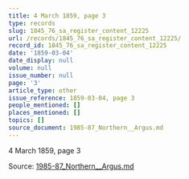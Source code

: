 ```yaml
---
title: 4 March 1859, page 3
type: records
slug: 1845_76_sa_register_content_12225
url: /records/1845_76_sa_register_content_12225/
record_id: 1845_76_sa_register_content_12225
date: '1859-03-04'
date_display: null
volume: null
issue_number: null
page: '3'
article_type: other
issue_reference: 1859-03-04, page 3
people_mentioned: []
places_mentioned: []
topics: []
source_document: 1985-87_Northern__Argus.md
---
```


4 March 1859, page 3

Source: [1985-87_Northern__Argus.md](/downloads/markdown/1985-87_Northern__Argus.md)
